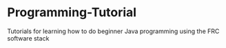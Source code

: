 # Programming-Tutorial
Tutorials for learning how to do beginner Java programming using the FRC software stack
